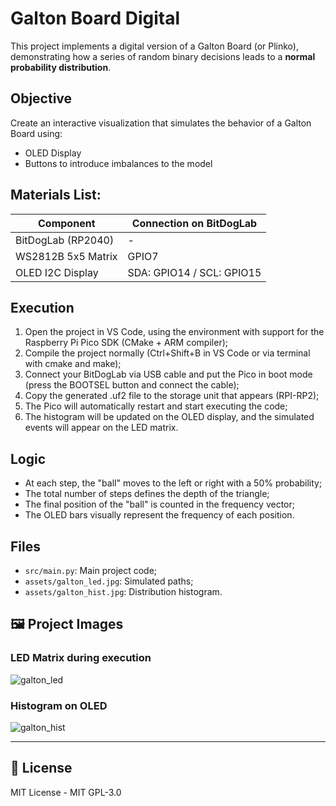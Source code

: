 # Galton Board Digital

This project implements a digital version of a Galton Board (or Plinko), demonstrating how a series of random binary decisions leads to a **normal probability distribution**.

## Objective

Create an interactive visualization that simulates the behavior of a Galton Board using:

- OLED Display  
- Buttons to introduce imbalances to the model  

## Materials List:

| Component             | Connection on BitDogLab       |
|-----------------------|-------------------------------|
| BitDogLab (RP2040)    | -                             |
| WS2812B 5x5 Matrix    | GPIO7                         |
| OLED I2C Display      | SDA: GPIO14 / SCL: GPIO15      |

## Execution

1. Open the project in VS Code, using the environment with support for the Raspberry Pi Pico SDK (CMake + ARM compiler);  
2. Compile the project normally (Ctrl+Shift+B in VS Code or via terminal with cmake and make);  
3. Connect your BitDogLab via USB cable and put the Pico in boot mode (press the BOOTSEL button and connect the cable);  
4. Copy the generated .uf2 file to the storage unit that appears (RPI-RP2);  
5. The Pico will automatically restart and start executing the code;  
6. The histogram will be updated on the OLED display, and the simulated events will appear on the LED matrix.  

## Logic

- At each step, the "ball" moves to the left or right with a 50% probability;  
- The total number of steps defines the depth of the triangle;  
- The final position of the "ball" is counted in the frequency vector;  
- The OLED bars visually represent the frequency of each position.  

## Files

- `src/main.py`: Main project code;  
- `assets/galton_led.jpg`: Simulated paths;  
- `assets/galton_hist.jpg`: Distribution histogram.  

## 🖼️ Project Images

### LED Matrix during execution  
![galton_led](./assets/galton_led.jpg)  

### Histogram on OLED  
![galton_hist](./assets/galton_hist.jpg)  

---

## 📜 License  
MIT License - MIT GPL-3.0
